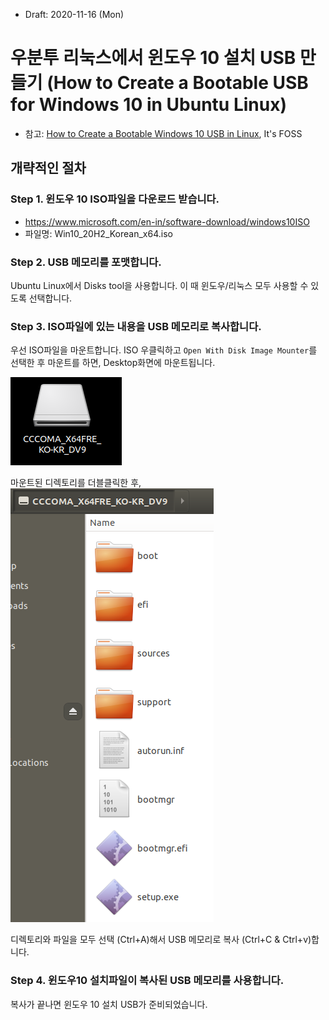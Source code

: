 * Draft: 2020-11-16 (Mon)

# 우분투 리눅스에서 윈도우 10 설치 USB 만들기 (How to Create a Bootable USB for Windows 10 in Ubuntu Linux)
* 참고: [How to Create a Bootable Windows 10 USB in Linux](https://itsfoss.com/bootable-windows-usb-linux/), It's FOSS

## 개략적인 절차
### Step 1. 윈도우 10 ISO파일을 다운로드 받습니다.
* https://www.microsoft.com/en-in/software-download/windows10ISO
* 파일명: Win10_20H2_Korean_x64.iso

### Step 2. USB 메모리를 포맷합니다.
Ubuntu Linux에서 Disks tool을 사용합니다. 이 때 윈도우/리눅스 모두 사용할 수 있도록 선택합니다.

### Step 3. ISO파일에 있는 내용을 USB 메모리로 복사합니다.
우선 ISO파일을 마운트합니다. ISO 우클릭하고 `Open With Disk Image Mounter`를 선택한 후 마운트를 하면, Desktop화면에 마운트됩니다.

<img src='images/ubuntu_linux-win10_iso_mounted.png'>

마운트된 디렉토리를 더블클릭한 후,
<img src='images/ubuntu_linux-win10_iso-directories_and_files.png'>

디렉토리와 파일을 모두 선택 (Ctrl+A)해서 USB 메모리로 복사 (Ctrl+C & Ctrl+v)합니다.

### Step 4. 윈도우10 설치파일이 복사된 USB 메모리를 사용합니다.
복사가 끝나면 윈도우 10 설치 USB가 준비되었습니다.
